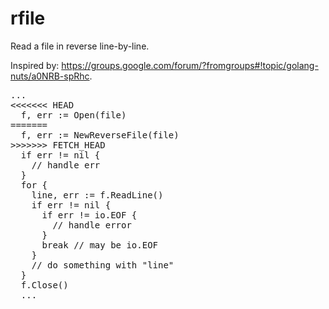 rfile
=====

Read a file in reverse line-by-line.

Inspired by: https://groups.google.com/forum/?fromgroups#!topic/golang-nuts/a0NRB-spRhc.

<pre>
...
<<<<<<< HEAD
  f, err := Open(file)
=======
  f, err := NewReverseFile(file)
>>>>>>> FETCH_HEAD
  if err != nil {
    // handle err
  }
  for {
    line, err := f.ReadLine()
    if err != nil {
      if err != io.EOF {
        // handle error
      }
      break // may be io.EOF
    }
    // do something with "line"
  }
  f.Close()
  ...
</pre>
